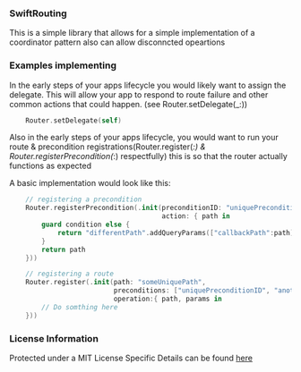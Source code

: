 ### SwiftRouting ###

This is a simple library that allows for a simple implementation of a coordinator pattern also can allow disconncted opeartions

### Examples implementing ###

In the early steps of your apps lifecycle you would likely want to assign the delegate. This will allow your app to respond to route failure and other common actions that could happen. (see Router.setDelegate(_:))

```swift
    Router.setDelegate(self)
```

Also in the early steps of your apps lifecycle, you would want to run your route & precondition registrations(Router.register(_:) & Router.registerPrecondition(_:) respectfully) this is so that the router actually functions as expected

A basic implementation would look like this:

```swift
    // registering a precondition 
    Router.registerPrecondition(.init(preconditionID: "uniquePreconditionID",
                                      action: { path in 
        guard condition else {
            return "differentPath".addQueryParams(["callbackPath":path])
        }
        return path
    }))

    // registering a route
    Router.register(.init(path: "someUniquePath", 
                          preconditions: ["uniquePreconditionID", "anotherUniquePrecondition"], 
                          operation:{ path, params in
        // Do somthing here
    }))
```

### License Information ###

Protected under a MIT License 
Specific Details can be found [here](LICENSE.md)

